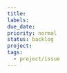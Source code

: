 ```yaml
---
title: 
labels: 
due_date: 
priority: normal
status: backlog
project: 
tags:
  - project/issue
---
```


